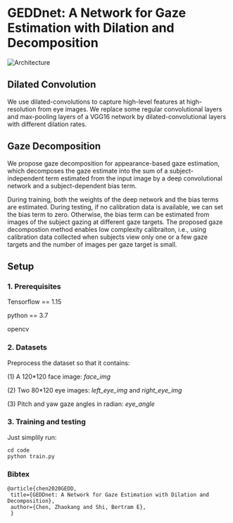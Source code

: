 # GEDDnet: A Network for Gaze Estimation with Dilation and Decomposition

  ![Architecture](https://raw.githubusercontent.com/czk32611/GEDDnet/master/Figure/Architecture.png)

## Dilated Convolution
  We use dilated-convolutions to capture high-level features at high-resolution from eye images. We replace some regular convolutional layers and max-pooling layers of a VGG16 network by dilated-convolutional layers with different dilation rates.

## Gaze Decomposition
  We propose gaze decomposition for appearance-based gaze estimation, which decomposes the gaze estimate into the sum of a subject-independent term estimated from the input image by a deep convolutional network and a subject-dependent bias term.

  During training, both the weights of the deep network and the bias terms are estimated. During testing, if no calibration data is available, we can set the bias term to zero. Otherwise, the bias term can be estimated from images of the subject gazing at different gaze targets. The proposed gaze decompostion method enables low complexity calibraiton, i.e., using calibration data collected when subjects view only one or a few gaze targets and the number of images per gaze target is small.

## Setup
### 1. Prerequisites
Tensorflow == 1.15

python == 3.7

opencv

### 2. Datasets
Preprocess the dataset so that it contains:

(1) A 120*120 face image: *face_img*

(2) Two 80*120 eye images: *left_eye_img* and *right_eye_img*

(3) Pitch and yaw gaze angles in radian: *eye_angle*

### 3. Training and testing
Just simplily run:

    cd code
    python train.py

### Bibtex

    @article{chen2020GEDD,
     title={GEDDnet: A Network for Gaze Estimation with Dilation and Decomposition},
     author={Chen, Zhaokang and Shi, Bertram E},
     }
